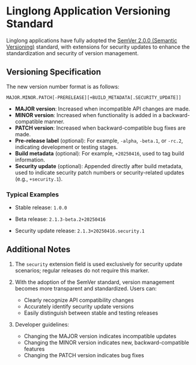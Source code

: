 # Linglong Application Versioning Standard

Linglong applications have fully adopted the [SemVer 2.0.0 (Semantic Versioning)](https://semver.org/) standard, with extensions for security updates to enhance the standardization and security of version management.

## Versioning Specification

The new version number format is as follows:

```
MAJOR.MINOR.PATCH[-PRERELEASE][+BUILD_METADATA[.SECURITY_UPDATE]]
```

- **MAJOR version**: Increased when incompatible API changes are made.
- **MINOR version**: Increased when functionality is added in a backward-compatible manner.
- **PATCH version**: Increased when backward-compatible bug fixes are made.
- **Pre-release label** (optional): For example, `-alpha`, `-beta.1`, or `-rc.2`, indicating development or testing stages.
- **Build metadata** (optional): For example, `+20250416`, used to tag build information.
- **Security update** (optional): Appended directly after build metadata, used to indicate security patch numbers or security-related updates (e.g., `+security.1`).

### Typical Examples

- Stable release: `1.0.0`

- Beta release: `2.1.3-beta.2+20250416`

- Security update release: `2.1.3+20250416.security.1`

## Additional Notes

1. The `security` extension field is used exclusively for security update scenarios; regular releases do not require this marker.

2. With the adoption of the SemVer standard, version management becomes more transparent and standardized. Users can:
    - Clearly recognize API compatibility changes
    - Accurately identify security update versions
    - Easily distinguish between stable and testing releases

3. Developer guidelines:
    - Changing the MAJOR version indicates incompatible updates
    - Changing the MINOR version indicates new, backward-compatible features
    - Changing the PATCH version indicates bug fixes
